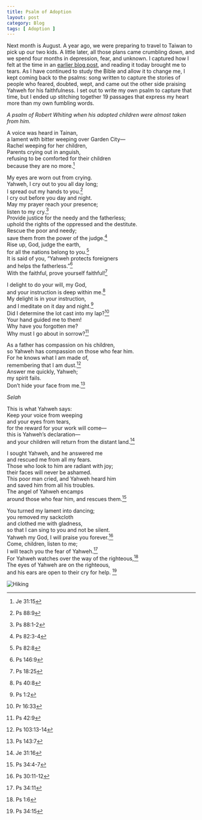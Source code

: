 ```yaml
---
title: Psalm of Adoption
layout: post
category: Blog
tags: [ Adoption ]
---
```


Next month is August. A year ago, we were preparing to travel to Taiwan to pick up our two kids. A little later, all those plans came crumbling down, and we spend four months in depression, fear, and unknown. I captured how I felt at the time in an [earlier blog post](https://rswhiting.com/blog/2022/12/19/how-are-you-doing/), and reading it today brought me to tears. As I have continued to study the Bible and allow it to change me, I kept coming back to the psalms: song written to capture the stories of people who feared, doubted, wept, and came out the other side praising Yahweh for his faithfulness. I set out to write my own psalm to capture that time, but I ended up stitching together 19 passages that express my heart more than my own fumbling words.

<!-- more -->


*A psalm of Robert Whiting when his adopted children were almost taken from him.*

A voice was heard in Tainan,\
a lament with bitter weeping over Garden City—\
Rachel weeping for her children,\
Parents crying out in anguish,\
refusing to be comforted for their children\
because they are no more.[^1]

My eyes are worn out from crying.\
Yahweh, I cry out to you all day long;\
I spread out my hands to you.[^2]\
I cry out before you day and night.\
May my prayer reach your presence;\
listen to my cry.[^3]\
Provide justice for the needy and the fatherless;\
uphold the rights of the oppressed and the destitute.\
Rescue the poor and needy;\
save them from the power of the judge.[^4]\
Rise up, God, judge the earth,\
for all the nations belong to you.[^5]\
It is said of you, “Yahweh protects foreigners\
and helps the fatherless.”[^6]\
With the faithful, prove yourself faithful![^7]

I delight to do your will, my God,\
and your instruction is deep within me.[^8]\
My delight is in your instruction,\
and I meditate on it day and night.[^9]\
Did I determine the lot cast into my lap?[^10]\
Your hand guided me to them!\
Why have you forgotten me?\
Why must I go about in sorrow?[^11]

As a father has compassion on his children,\
so Yahweh has compassion on those who fear him.\
For he knows what I am made of,\
remembering that I am dust.[^12]\
Answer me quickly, Yahweh;\
my spirit fails.\
Don’t hide your face from me.[^13]

*Selah*

This is what Yahweh says:\
Keep your voice from weeping\
and your eyes from tears,\
for the reward for your work will come—\
this is Yahweh’s declaration—\
and your children will return from the distant land.[^14]

I sought Yahweh, and he answered me\
and rescued me from all my fears.\
Those who look to him are radiant with joy;\
their faces will never be ashamed.\
This poor man cried, and Yahweh heard him\
and saved him from all his troubles.\
The angel of Yahweh encamps\
around those who fear him, and rescues them.[^15]

You turned my lament into dancing;\
you removed my sackcloth\
and clothed me with gladness,\
so that I can sing to you and not be silent.\
Yahweh my God, I will praise you forever.[^16]\
Come, children, listen to me;\
I will teach you the fear of Yahweh.[^17]\
For Yahweh watches over the way of the righteous,[^18]\
The eyes of Yahweh are on the righteous,\
and his ears are open to their cry for help. [^19]

![Hiking](https://lh3.googleusercontent.com/pw/AIL4fc-cZbsd2Mb-ylvR1wRoqhMac6COmc5z6zMgaT8eWzDaBteHJIC47yT8Z0O-lO3eKywmH9OYB4SYGII6bqdyg4znvAaIU3Hu-X6R3KhUKLVeYtrvhL1NBbfV5K8epWEk5qU5jkZxOWlshJ2jhzitQ0Z0Ig=w1918-h1439-s-no?authuser=0)

[^1]: Je 31:15
[^2]: Ps 88:9
[^3]: Ps 88:1-2
[^4]: Ps 82:3-4
[^5]: Ps 82:8
[^6]: Ps 146:9
[^7]: Ps 18:25
[^8]: Ps 40:8
[^9]: Ps 1:2
[^10]: Pr 16:33
[^11]: Ps 42:9
[^12]: Ps 103:13-14
[^13]: Ps 143:7
[^14]: Je 31:16
[^15]: Ps 34:4-7
[^16]: Ps 30:11-12
[^17]: Ps 34:11
[^18]: Ps 1:6
[^19]: Ps 34:15
